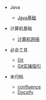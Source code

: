 
* Java

  * [Java基础](./docs/b-1面试题总结-Java基础.md)

* 计算机基础

  * [计算机网络](./docs/c-1计算机网络.md)
  
* 必会工具
  * [Git](docs/d-1Git日常使用清单.md)
  * [Git实操指引](docs/e-2Git指引手册.md)  
  
* 未归档
  * [confluence](./docs/e-1docker%20部署Confluence.md)
  * [Docsify](./e-3Docsify搭建GitHub.md)  

